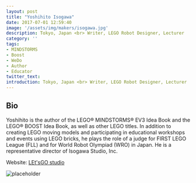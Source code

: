 ```yaml
---
layout: post
title: "Yoshihito Isogawa"
date: 2017-07-01 12:59:40
image: '/assets/img/makers/isogawa.jpg'
description: Tokyo, Japan <br> Writer, LEGO Robot Designer, Lecturer
category: ''
tags:
- MINDSTORMS
- Boost
- WeDo
- Author
- Educator
twitter_text:
introduction: Tokyo, Japan <br> Writer, LEGO Robot Designer, Lecturer
---
```




## Bio

Yoshihito is the author of the LEGO® MINDSTORMS® EV3 Idea Book and the LEGO® BOOST Idea Book, as well as other LEGO titles. In addition to creating LEGO moving models and participating in educational workshops and events using LEGO bricks, he plays the role of a judge for FIRST LEGO League (FLL) and for World Robot Olympiad (WRO) in Japan. He is a representative director of lsogawa Studio, Inc.


Website: [LEt'sGO studio](http://isogawastudio.co.jp/legostudio/index.html)


![placeholder](http://isogawastudio.co.jp/commonparts/2009ls_cookgear_l.jpg "LEt'sGO studio")
